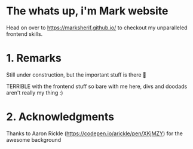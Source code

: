 The whats up, i'm Mark website
======

Head on over to https://marksherif.github.io/ to checkout my unparalleled frontend skills.

# 1. Remarks

Still under construction, but the important stuff is there :muscle:

TERRIBLE with the frontend stuff so bare with me here, divs and doodads aren't really my thing :)

# 2. Acknowledgments

Thanks to Aaron Rickle (https://codepen.io/arickle/pen/XKjMZY) for the awesome background